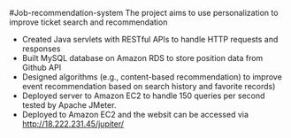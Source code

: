 #Job-recommendation-system
The project aims to use personalization to improve ticket search and recommendation 
* Created Java servlets with RESTful APIs to handle HTTP requests and responses
* Built MySQL database on Amazon RDS to store position data from Github API
* Designed algorithms (e.g., content-based recommendation) to improve event recommendation based on search history and favorite records) 
* Deployed server to Amazon EC2 to handle 150 queries per second tested by Apache JMeter.
* Deployed to Amazon EC2 and the websit can be accessed via http://18.222.231.45/jupiter/ 
